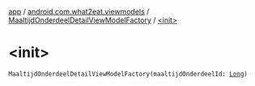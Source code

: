 [app](../../index.md) / [android.com.what2eat.viewmodels](../index.md) / [MaaltijdOnderdeelDetailViewModelFactory](index.md) / [&lt;init&gt;](./-init-.md)

# &lt;init&gt;

`MaaltijdOnderdeelDetailViewModelFactory(maaltijdOnderdeelId: `[`Long`](https://kotlinlang.org/api/latest/jvm/stdlib/kotlin/-long/index.html)`)`